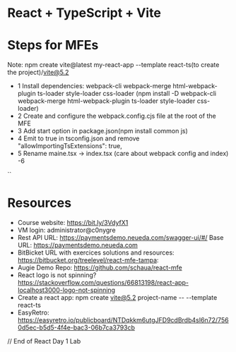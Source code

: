 # React + TypeScript + Vite


# Steps for MFEs
Note:   npm create vite@latest my-react-app --template react-ts(to create the project)/vite@5.2
- 1 Install dependencies: webpack-cli  webpack-merge html-webpack-plugin ts-loader style-loader css-loader (npm install -D webpack-cli webpack-merge html-webpack-plugin ts-loader style-loader css-loader)
- 2 Create and configure the webpack.config.cjs file at the root of the MFE
- 3 Add start option in package.json(npm install common js)
- 4 Emit to true in tsconfig.json and remove     "allowImportingTsExtensions": true,
- 5 Rename maine.tsx -> index.tsx (care about webpack config and index)
-6 

``


# Resources 
- Course website: https://bit.ly/3VdyfX1
- VM login: administrator@c0nygre
- Rest API URL: https://paymentsdemo.neueda.com/swagger-ui/#/  Base URL: https://paymentsdemo.neueda.com
- BitBicket URL with exercices solutions and resources: https://bitbucket.org/treelevel/react-mfe-tampa:
- Augie Demo Repo: https://github.com/schaua/react-mfe
- React logo is not spinning? https://stackoverflow.com/questions/66813198/react-app-localhost3000-logo-not-spinning
- Create a react app: npm create vite@5.2 project-name -- --template react-ts
- EasyRetro: https://easyretro.io/publicboard/NTDqkkm6utgJFD9cdBrdb4sI6n72/7560d5ec-b5d5-4f4e-bac3-06b7ca3793cb


// End of React Day 1 Lab

